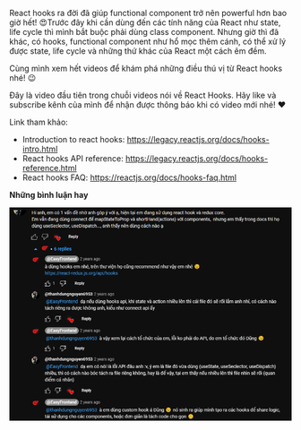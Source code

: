 React hooks ra đời đã giúp functional component trở nên powerful hơn bao giờ hết! 😍Trước đây khi cần dùng đến các tính năng của React như state, life cycle thì mình bắt buộc phải dùng class component. Nhưng giờ thì đã khác, có hooks, functional component như hổ mọc thêm cánh, có thể xử lý được state, life cycle và những thứ khác của React một cách êm đềm.

Cùng mình xem hết videos để khám phá những điều thú vị từ React hooks nhé! 😉

Đây là video đầu tiên trong chuỗi videos nói về React Hooks.
Hãy like và subscribe kênh của mình để nhận được thông báo khi có video mới nhé! ❤️

Link tham khảo:

- Introduction to react hooks: https://legacy.reactjs.org/docs/hooks-intro.html
- React hooks API reference: https://legacy.reactjs.org/docs/hooks-reference.html
- React hooks FAQ: https://reactjs.org/docs/hooks-faq.html

**Những bình luận hay**

![Alt text](image.png)
